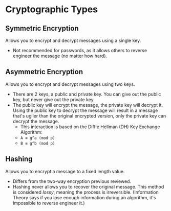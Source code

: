 # Cryptographic Types

## Symmetric Encryption
Allows you to encrypt and decrypt messages using a single key. 

- Not recommended for passwords, as it allows others to reverse engineer the message (no matter how hard). 

## Asymmetric Encryption
Allows you to encrypt and decrypt messages using two keys.

- There are 2 keys, a public and private key. You can give out the public key, but never give out the private key.
- The public key will encrypt the message, the private key will decrypt it. Using the public key to decrypt the message will result in a message that's uglier than the original encrypted version, only the private key can decrypt the message.
  - This interaction is based on the Diffie Hellman (DH) Key Exchange Algorithm:
  - ` A ≡ g^a (mod p) `
  - ` B ≡ g^b (mod p) `

## Hashing
Allows you to encrypt a message to a fixed length value. 

- Differs from the two-way encryption previous reviewed. 
- Hashing never allows you to recover the original message. This method is considered _lossy_, meaning the process is irreversible. (Information Theory says if you lose enough information during an algorithm, it's impossible to reverse engineer it.)
